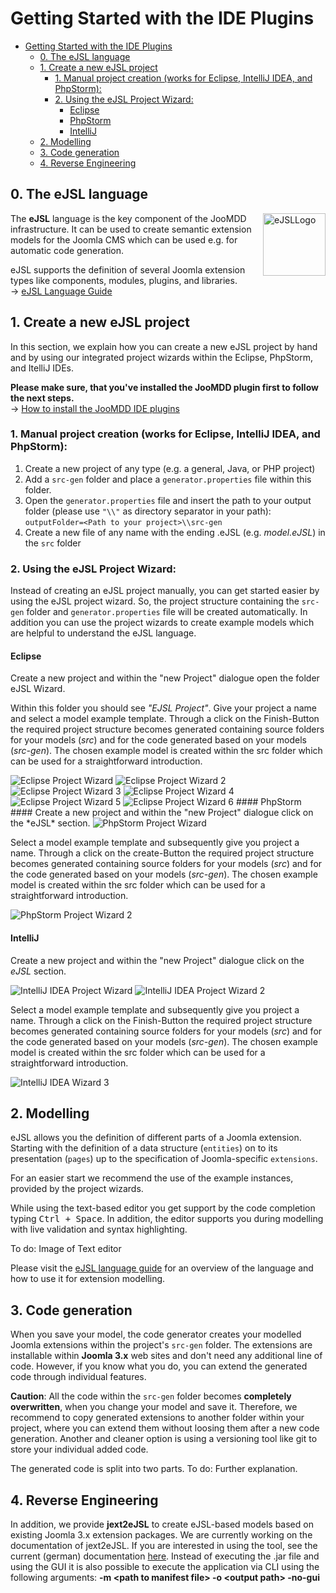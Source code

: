 # Getting Started with the IDE Plugins #

- [Getting Started with the IDE Plugins](#getting-started-with-the-ide-plugins)
  - [0. The eJSL language](#0-the-ejsl-language)
  - [1. Create a new eJSL project](#1-create-a-new-ejsl-project)
    - [1. Manual project creation (works for Eclipse, IntelliJ IDEA, and PhpStorm):](#1-manual-project-creation-works-for-eclipse-intellij-idea-and-phpstorm)
    - [2. Using the eJSL Project Wizard:](#2-using-the-ejsl-project-wizard)
      - [Eclipse](#eclipse)
      - [PhpStorm](#phpstorm)
      - [IntelliJ](#intellij)
  - [2. Modelling](#2-modelling)
  - [3. Code generation](#3-code-generation)
  - [4. Reverse Engineering](#4-reverse-engineering)

## 0. The eJSL language ##
 <img src="img/eJSL_Logo_trans.png" alt="eJSLLogo" height="100" style="max-width:100%;float:right;">
 
The **eJSL** language is the key component of the JooMDD infrastructure. It can be used to create semantic extension models for the Joomla CMS which can be used e.g. for automatic code generation.

eJSL supports the definition of several Joomla extension types like components, modules, plugins, and libraries. <br> &rarr;  [eJSL Language Guide](eJSLGuide.md) 

## 1. Create a new eJSL project ##
In this section, we explain how you can create a new eJSL project by hand and by using our integrated project wizards within the Eclipse, PhpStorm, and ItelliJ IDEs.

**Please make sure, that you've installed the JooMDD plugin first to follow the next steps.**
<br>
&rarr; [How to install the JooMDD IDE plugins](InstallationGuide.md)

### 1. Manual project creation (works for Eclipse, IntelliJ IDEA, and PhpStorm): ###
1. Create a new project of any type (e.g. a general, Java, or PHP project)
2. Add a `src-gen` folder and place a `generator.properties` file within this folder. 
3. Open the `generator.properties` file and insert the path to your output folder (please use `"\\"` as directory separator in your path): <br> `outputFolder=<Path to your project>\\src-gen`
4. Create a new file of any name with the ending .eJSL (e.g. *model.eJSL*) in the `src` folder

### 2. Using the eJSL Project Wizard: ###
Instead of creating an eJSL project manually, you can get started easier by using the eJSL project wizard. So, the project structure containing the `src-gen` folder and `generator.properties` file will be created automatically. In addition you can use the project wizards to create example models which are helpful to understand the eJSL language.

#### Eclipse ####
Create a new project and within the "new Project" dialogue open the folder eJSL Wizard. 

Within this folder you should see *"EJSL Project"*. Give your project a name and select a model example template.
Through a click on the Finish-Button the required project structure becomes generated containing source folders 
for your models (*src*) and for the code generated based on your models (*src-gen*). The chosen example model 
is created within the src folder which can be used for a straightforward introduction.

<img src="img/eclipse_gs_1.png" alt="Eclipse Project Wizard" style="max-width:100%">
<img src="img/eclipse_gs_2.png" alt="Eclipse Project Wizard 2" style="max-width:100%">
<img src="img/eclipse_gs_3.png" alt="Eclipse Project Wizard 3" style="max-width:100%">
<img src="img/eclipse_gs_4.png" alt="Eclipse Project Wizard 4"style="max-width:100%">
<img src="img/eclipse_gs_5.png" alt="Eclipse Project Wizard 5"style="max-width:100%">
<img src="img/eclipse_gs_6.png" alt="Eclipse Project Wizard 6"style="max-width:100%">
#### PhpStorm ####
Create a new project and within the "new Project" dialogue click on the *eJSL* section.

<img src="img/phpstorm_gs_1.png" alt="PhpStorm Project Wizard" style="max-width:100%;">

Select a model example template and subsequently give you project a name.
Through a click on the create-Button the required project structure becomes generated containing source folders 
for your models (*src*) and for the code generated based on your models (*src-gen*). The chosen example model 
is created within the src folder which can be used for a straightforward introduction.

<img src="img/phpstorm_gs_2.png" alt="PhpStorm Project Wizard 2" style="max-width:100%">

#### IntelliJ ####
Create a new project and within the "new Project" dialogue click on the *eJSL* section. 

<img src="img/ij_pw_1.png" alt="IntelliJ IDEA Project Wizard"  style="max-width:100%">
<img src="img/ij_pw_2.png" alt="IntelliJ IDEA Project Wizard 2" style="max-width:100%">

Select a model example template and subsequently give you project a name.
Through a click on the Finish-Button the required project structure becomes generated containing source folders 
for your models (*src*) and for the code generated based on your models (*src-gen*). The chosen example model 
is created within the src folder which can be used for a straightforward introduction.

<img src="img/ij_pw_3.png" alt="IntelliJ IDEA Wizard 3" style="max-width:100%;">

## 2. Modelling ##
eJSL allows you the definition of different parts of a Joomla extension. Starting with the definition of a data structure (`entities`) on to its presentation (`pages`) up to the specification of Joomla-specific `extensions`.

For an easier start we recommend the use of the example instances, provided by the project wizards.  

While using the text-based editor you get support by the code completion typing <kbd>Ctrl + Space</kbd>. In addition, the editor supports you during modelling with live validation and syntax highlighting.

To do: Image of Text editor

Please visit the [eJSL language guide](eJSLGuide.md) for an overview of the language and how to use it for extension modelling. 

## 3. Code generation ##
When you save your model, the code generator creates your modelled Joomla extensions within the project's `src-gen` folder. The extensions are installable within **Joomla 3.x** web sites and don't need any additional line of code. However, if you know what you do, you can extend the generated code through individual features. 

**Caution**: All the code within the `src-gen` folder becomes **completely overwritten**, when you change your model and save it. Therefore, we recommend to copy generated extensions to another folder within your project, where you can extend them without loosing them after a new code generation. Another and cleaner option is using a 
versioning tool like git to store your individual added code.

The generated code is split into two parts.  To do: Further explanation.

## 4. Reverse Engineering ##
In addition, we provide **jext2eJSL** to create eJSL-based models based on existing Joomla 3.x extension packages.
We are currently working on the documentation of jext2eJSL. If you are interested in using the tool, see the current (german) 
documentation [here](https://wiki.thm.de/Reverse-Engineering_(Joomla-Code_zu_eJSL-Instanzmodell)).
Instead of executing the .jar file and using the GUI it is also possible to execute the application via CLI using the following arguments: 
**-m &lt;path to manifest file&gt; -o &lt;output path&gt; -no-gui**